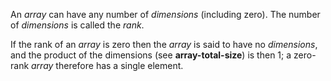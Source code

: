  

An *array* can have any number of *dimensions* (including zero). The number of *dimensions* is called the *rank*. 

If the rank of an *array* is zero then the *array* is said to have no *dimensions*, and the product of the dimensions (see **array-total-size**) is then 1; a zero-rank *array* therefore has a single element. 

